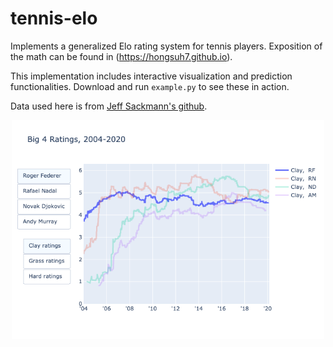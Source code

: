# tennis-elo
Implements a generalized Elo rating system for tennis players. Exposition of the math can be found in (https://hongsuh7.github.io). 

This implementation includes interactive visualization and prediction functionalities. Download and run `example.py` to see these in action.

Data used here is from [Jeff Sackmann's github](https://github.com/JeffSackmann/tennis_atp).

<p align="center">
    <img width="500" height="350" src="big4.png">
</p>